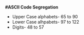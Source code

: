 **#ASCII Code Segregation**
* Upper Case alphabets- 65 to 90
* Lower Case alhpabets- 97 to 122
* Digits- 48 to 57
